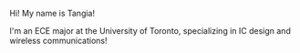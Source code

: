 Hi! My name is Tangia!

I'm an ECE major at the University of Toronto, specializing in IC design and wireless communications!
